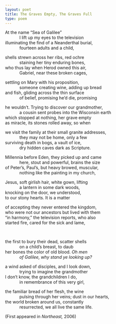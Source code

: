 ```yaml
---
layout: poet
title: The Graves Empty, The Graves Full
type: poem
---
```


<p>At the name &ldquo;Sea of Galilee&rdquo;<br />
&nbsp;&nbsp;&nbsp;&nbsp;&nbsp;&nbsp;&nbsp;&nbsp;&nbsp;&nbsp;&nbsp; I  lift up my eyes to the television<br />
illuminating the find of a  Neanderthal burial,<br />
&nbsp;&nbsp;&nbsp;&nbsp;&nbsp;&nbsp;&nbsp;&nbsp;&nbsp;&nbsp;&nbsp; fourteen  adults and a child,</p>
<p>shells strewn across her ribs, red  ochre<br />
&nbsp;&nbsp;&nbsp;&nbsp;&nbsp;&nbsp;&nbsp;&nbsp;&nbsp;&nbsp;&nbsp; staining  her tiny enduring bones,<br />
who thus lay when Herod owned this  air,<br />
&nbsp;&nbsp;&nbsp;&nbsp;&nbsp;&nbsp;&nbsp;&nbsp;&nbsp;&nbsp;&nbsp; Gabriel,  near these broken cages,</p>
<p>settling on Mary with his  proposition,<br />
&nbsp;&nbsp;&nbsp;&nbsp;&nbsp;&nbsp;&nbsp;&nbsp;&nbsp;&nbsp;&nbsp; someone  creating wine, adding up bread<br />
and fish, gliding across the thin  surface<br />
&nbsp;&nbsp;&nbsp;&nbsp;&nbsp;&nbsp;&nbsp;&nbsp;&nbsp;&nbsp;&nbsp; of  belief, promising he&rsquo;d die, promising</p>
<p>he wouldn&rsquo;t. Trying to discover  our grandmother,<br />
&nbsp;&nbsp;&nbsp;&nbsp;&nbsp;&nbsp;&nbsp;&nbsp;&nbsp;&nbsp;&nbsp; a  cousin sent probes into the Wisconsin earth<br />
which stopped at nothing, her  grave empty<br />
as miracle, its  stones rolled away, so when</p>
<p>we visit the family at their small  granite addresses,<br />
&nbsp;&nbsp;&nbsp;&nbsp;&nbsp;&nbsp;&nbsp;&nbsp;&nbsp;&nbsp;&nbsp; they  may not be home, only a few<br />
surviving death in bogs, a vault  of ice,<br />
&nbsp;&nbsp;&nbsp;&nbsp;&nbsp;&nbsp;&nbsp;&nbsp;&nbsp;&nbsp;&nbsp; dry  hidden caves dark as Scripture.</p>
<p>Millennia before Eden, they picked  up and came<br />
&nbsp;&nbsp;&nbsp;&nbsp;&nbsp;&nbsp;&nbsp;&nbsp;&nbsp;&nbsp;&nbsp; here,  stout and powerful, brains the size<br />
of Peter&rsquo;s, Paul&rsquo;s, but heavy  browed, muscular,<br />
&nbsp;&nbsp;&nbsp;&nbsp;&nbsp;&nbsp;&nbsp;&nbsp;&nbsp;&nbsp;&nbsp; nothing  like the painting in my church,</p>
<p>Jesus, soft girlish hair, white  gown, lifting<br />
&nbsp;&nbsp;&nbsp;&nbsp;&nbsp;&nbsp;&nbsp;&nbsp;&nbsp;&nbsp;&nbsp; a  lantern in some dark woods,<br />
knocking on the door, we  understood,<br />
to our stony  hearts. It is a matter</p>
<p>of accepting they never entered  the kingdom,<br />
who were not our  ancestors but lived with them<br />
&ldquo;in harmony,&rdquo; the television  reports, who also<br />
started fire,  cared for the sick and lame,</p>
<p>&nbsp;</p>
<p>the first to bury their dead,  scatter shells<br />
&nbsp;&nbsp;&nbsp;&nbsp;&nbsp;&nbsp;&nbsp;&nbsp;&nbsp;&nbsp;&nbsp; on  a child&rsquo;s breast, to daub<br />
her bones the color of old blood. <em>Oh men</em><br />
<em>&nbsp;&nbsp;&nbsp;&nbsp;&nbsp;&nbsp;&nbsp;&nbsp;&nbsp;&nbsp;&nbsp; of Galilee, why stand  ye looking up?</em></p>
<p>a wind asked of disciples, and I  look down,<br />
&nbsp;&nbsp;&nbsp;&nbsp;&nbsp;&nbsp;&nbsp;&nbsp;&nbsp;&nbsp;&nbsp; trying  to imagine the grandmother<br />
I don&rsquo;t know, the grandchildren I  do,<br />
&nbsp;&nbsp;&nbsp;&nbsp;&nbsp;&nbsp;&nbsp;&nbsp;&nbsp;&nbsp;&nbsp; in  remembrance of this very girl,</p>
<p>the familiar bread of her flesh,  the wine<br />
&nbsp;&nbsp;&nbsp;&nbsp;&nbsp;&nbsp;&nbsp;&nbsp;&nbsp;&nbsp;&nbsp; pulsing  through her veins; dust in our hearts,<br />
the world broken around us,  constantly<br />
&nbsp;&nbsp;&nbsp;&nbsp;&nbsp;&nbsp;&nbsp;&nbsp;&nbsp;&nbsp;&nbsp; resurrected,  we all live the same life. </p>
<p>(First appeared in <em>Northeast,</em> 2006)</p>